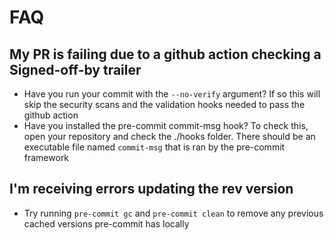 # FAQ

## My PR is failing due to a github action checking a Signed-off-by trailer

- Have you run your commit with the `--no-verify` argument? If so this will skip the security scans and the validation hooks needed to pass the github action
- Have you installed the pre-commit commit-msg hook? To check this, open your repository and check the ./hooks folder. There should be an executable file named `commit-msg` that is ran by the pre-commit framework

## I'm receiving errors updating the rev version

- Try running `pre-commit gc` and `pre-commit clean` to remove any previous cached versions pre-commit has locally
